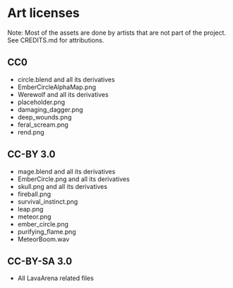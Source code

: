 # Art licenses #

Note: Most of the assets are done by artists that are not part of the project.
See CREDITS.md for attributions.

## CC0 ##

- circle.blend and all its derivatives
- EmberCircleAlphaMap.png
- Werewolf and all its derivatives
- placeholder.png
- damaging_dagger.png
- deep_wounds.png
- feral_scream.png
- rend.png

## CC-BY 3.0 ##

- mage.blend and all its derivatives
- EmberCircle.png and all its derivatives
- skull.png and all its derivatives
- fireball.png
- survival_instinct.png
- leap.png
- meteor.png
- ember_circle.png
- purifying_flame.png
- MeteorBoom.wav

## CC-BY-SA 3.0 ##

- All LavaArena related files
